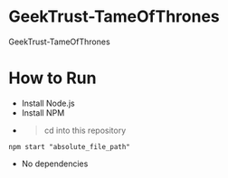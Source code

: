 # GeekTrust-TameOfThrones
GeekTrust-TameOfThrones

# How to Run

* Install Node.js
* Install NPM
*  > cd into this repository

```
npm start "absolute_file_path"
```

* No dependencies